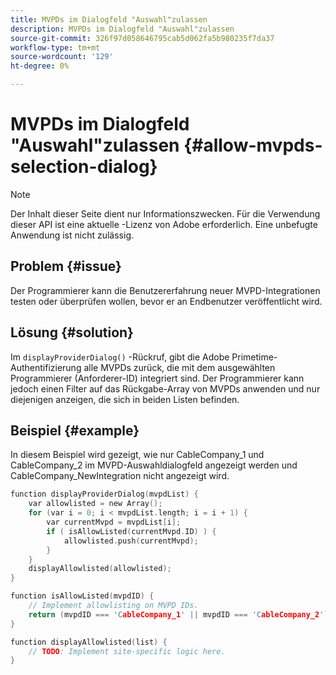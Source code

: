 ```yaml
---
title: MVPDs im Dialogfeld "Auswahl"zulassen
description: MVPDs im Dialogfeld "Auswahl"zulassen
source-git-commit: 326f97d058646795cab5d062fa5b980235f7da37
workflow-type: tm+mt
source-wordcount: '129'
ht-degree: 0%

---
```



# MVPDs im Dialogfeld &quot;Auswahl&quot;zulassen {#allow-mvpds-selection-dialog}

>[!NOTE]
>
>Der Inhalt dieser Seite dient nur Informationszwecken. Für die Verwendung dieser API ist eine aktuelle -Lizenz von Adobe erforderlich. Eine unbefugte Anwendung ist nicht zulässig.

## Problem {#issue}

Der Programmierer kann die Benutzererfahrung neuer MVPD-Integrationen testen oder überprüfen wollen, bevor er an Endbenutzer veröffentlicht wird.

## Lösung {#solution}

Im `displayProviderDialog()` -Rückruf, gibt die Adobe Primetime-Authentifizierung alle MVPDs zurück, die mit dem ausgewählten Programmierer (Anforderer-ID) integriert sind. Der Programmierer kann jedoch einen Filter auf das Rückgabe-Array von MVPDs anwenden und nur diejenigen anzeigen, die sich in beiden Listen befinden.

## Beispiel {#example}

In diesem Beispiel wird gezeigt, wie nur CableCompany_1 und CableCompany_2 im MVPD-Auswahldialogfeld angezeigt werden und CableCompany_NewIntegration nicht angezeigt wird.

```C
function displayProviderDialog(mvpdList) {
    var allowlisted = new Array();
    for (var i = 0; i < mvpdList.length; i = i + 1) {
        var currentMvpd = mvpdList[i];
        if ( isAllowListed(currentMvpd.ID) ) {
            allowlisted.push(currentMvpd);
        }
    }
    displayAllowlisted(allowlisted);
}

function isAllowListed(mvpdID) {
    // Implement allowlisting on MVPD IDs.
    return (mvpdID === 'CableCompany_1' || mvpdID === 'CableCompany_2');
}

function displayAllowlisted(list) {
    // TODO: Implement site-specific logic here.
}
```

<!--
**Related Information**
* [Prevent MVPDs from appearing in the Selection Dialog](/help/authentication/prevent-mvpd-selectn-dialog.md)
* **Code Samples**
* [Programmer integration guide](/help/authentication/programmer-integration-guide-overview.md)
-->